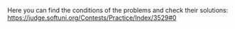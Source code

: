 Here you can find the conditions of the problems and check their solutions:
https://judge.softuni.org/Contests/Practice/Index/3529#0